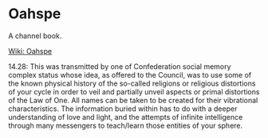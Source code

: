 # Oahspe
A channel book.

[Wiki: Oahspe](https://en.wikipedia.org/wiki/Oahspe:_A_New_Bible)

14.28: This was transmitted by one of Confederation social memory complex status whose idea, as offered to the Council, was to use some of the known physical history of the so-called religions or religious distortions of your cycle in order to veil and partially unveil aspects or primal distortions of the Law of One. All names can be taken to be created for their vibrational characteristics. The information buried within has to do with a deeper understanding of love and light, and the attempts of infinite intelligence through many messengers to teach/learn those entities of your sphere.